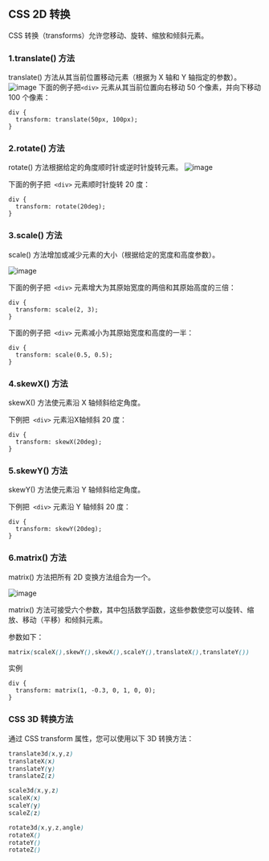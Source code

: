 ## CSS 2D 转换

CSS 转换（transforms）允许您移动、旋转、缩放和倾斜元素。

### 1.translate() 方法

translate() 方法从其当前位置移动元素（根据为 X 轴和 Y 轴指定的参数）。
![image](https://www.w3school.com.cn/i/css/transform_translate.gif)
下面的例子把```<div>``` 元素从其当前位置向右移动 50 个像素，并向下移动 100 个像素：

```
div {
  transform: translate(50px, 100px);
}
```

### 2.rotate() 方法

rotate() 方法根据给定的角度顺时针或逆时针旋转元素。
![image](https://www.w3school.com.cn/i/css/transform_rotate.gif)

下面的例子把``` <div>``` 元素顺时针旋转 20 度：

```
div {
  transform: rotate(20deg);
}
```

### 3.scale() 方法

scale() 方法增加或减少元素的大小（根据给定的宽度和高度参数）。

![image](https://www.w3school.com.cn/i/css/transform_scale.gif)

下面的例子把``` <div>``` 元素增大为其原始宽度的两倍和其原始高度的三倍：

```
div {
  transform: scale(2, 3);
}
```

下面的例子把``` <div>``` 元素减小为其原始宽度和高度的一半：

```
div {
  transform: scale(0.5, 0.5);
}
```

### 4.skewX() 方法

skewX() 方法使元素沿 X 轴倾斜给定角度。

下例把``` <div>``` 元素沿X轴倾斜 20 度：

```
div {
  transform: skewX(20deg);
}
```

### 5.skewY() 方法

skewY() 方法使元素沿 Y 轴倾斜给定角度。

下例把``` <div>``` 元素沿 Y 轴倾斜 20 度：

```
div {
  transform: skewY(20deg);
}
```

### 6.matrix() 方法

matrix() 方法把所有 2D 变换方法组合为一个。

![image](https://www.w3school.com.cn/i/css/transform_rotate.gif)

matrix() 方法可接受六个参数，其中包括数学函数，这些参数使您可以旋转、缩放、移动（平移）和倾斜元素。

参数如下：

```css
matrix(scaleX(),skewY(),skewX(),scaleY(),translateX(),translateY())
```

实例

```
div {
  transform: matrix(1, -0.3, 0, 1, 0, 0);
}
```

### CSS 3D 转换方法

通过 CSS transform 属性，您可以使用以下 3D 转换方法：

```css
translate3d(x,y,z)
translateX(x)
translateY(y)
translateZ(z)

scale3d(x,y,z)
scaleX(x)
scaleY(y)
scaleZ(z)

rotate3d(x,y,z,angle)
rotateX()
rotateY()
rotateZ()
```

